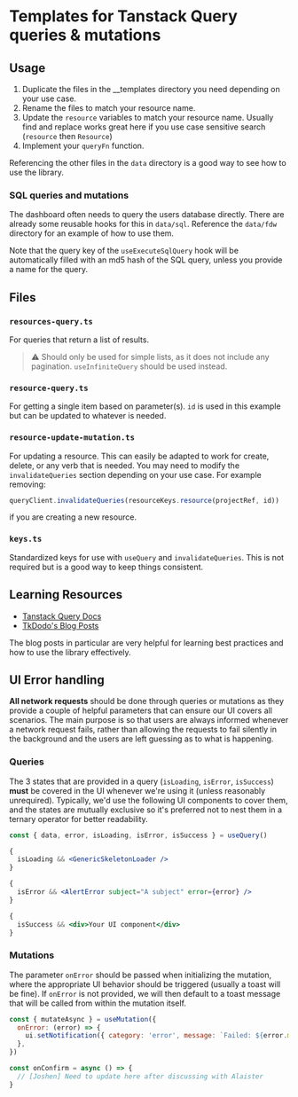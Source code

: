 # Templates for Tanstack Query queries & mutations

## Usage

1. Duplicate the files in the \_\_templates directory you need depending on your use case.
2. Rename the files to match your resource name.
3. Update the `resource` variables to match your resource name. Usually find and replace works great here if you use case sensitive search (`resource` then `Resource`)
4. Implement your `queryFn` function.

Referencing the other files in the `data` directory is a good way to see how to use the library.

### SQL queries and mutations

The dashboard often needs to query the users database directly. There are already some reusable hooks for this in `data/sql`. Reference the `data/fdw` directory for an example of how to use them.

Note that the query key of the `useExecuteSqlQuery` hook will be automatically filled with an md5 hash of the SQL query, unless you provide a name for the query.

## Files

### `resources-query.ts`

For queries that return a list of results.

> :warning: Should only be used for simple lists, as it does not include any pagination. `useInfiniteQuery` should be used instead.

### `resource-query.ts`

For getting a single item based on parameter(s). `id` is used in this example but can be updated to whatever is needed.

### `resource-update-mutation.ts`

For updating a resource. This can easily be adapted to work for create, delete, or any verb that is needed. You may need to modify the `invalidateQueries` section depending on your use case. For example removing:

```ts
queryClient.invalidateQueries(resourceKeys.resource(projectRef, id))
```

if you are creating a new resource.

### `keys.ts`

Standardized keys for use with `useQuery` and `invalidateQueries`. This is not required but is a good way to keep things consistent.

## Learning Resources

- [Tanstack Query Docs](https://tanstack.com/query/v4/docs/react/overview)
- [TkDodo's Blog Posts](https://tanstack.com/query/v4/docs/react/community/tkdodos-blog)

The blog posts in particular are very helpful for learning best practices and how to use the library effectively.

## UI Error handling

**All network requests** should be done through queries or mutations as they provide a couple of helpful parameters that can ensure our UI covers all scenarios. The main purpose is so that users are always informed whenever a network request fails, rather than allowing the requests to fail silently in the background and the users are left guessing as to what is happening.

### Queries

The 3 states that are provided in a query (`isLoading`, `isError`, `isSuccess`) **must** be covered in the UI whenever we're using it (unless reasonably unrequired). Typically, we'd use the following UI components to cover them, and the states are mutually exclusive so it's preferred not to nest them in a ternary operator for better readability.

```jsx
const { data, error, isLoading, isError, isSuccess } = useQuery()

{
  isLoading && <GenericSkeletonLoader />
}

{
  isError && <AlertError subject="A subject" error={error} />
}

{
  isSuccess && <div>Your UI component</div>
}
```

### Mutations

The parameter `onError` should be passed when initializing the mutation, where the appropriate UI behavior should be triggered (usually a toast will be fine). If `onError` is not provided, we will then default to a toast message that will be called from within the mutation itself.

```jsx
const { mutateAsync } = useMutation({
  onError: (error) => {
    ui.setNotification({ category: 'error', message: `Failed: ${error.message}` })
  },
})

const onConfirm = async () => {
  // [Joshen] Need to update here after discussing with Alaister
}
```
